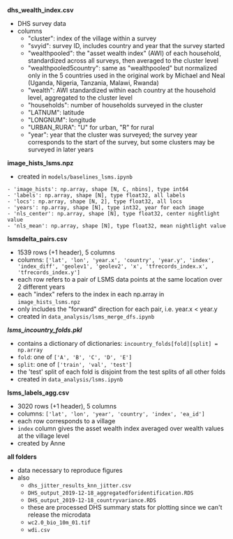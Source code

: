 **dhs_wealth_index.csv**
- DHS survey data
- columns
  - "cluster": index of the village within a survey
  - "svyid": survey ID, includes country and year that the survey started
  - "wealthpooled": the "asset wealth index" (AWI) of each household, standardized across all surveys, then averaged to the cluster level
  - "wealthpooled5country": same as "wealthpooled" but normalized only in the 5 countries used in the original work by Michael and Neal (Uganda, Nigeria, Tanzania, Malawi, Rwanda)
  - "wealth": AWI standardized within each country at the household level, aggregated to the cluster level
  - "households": number of households surveyed in the cluster
  - "LATNUM": latitude
  - "LONGNUM": longitude
  - "URBAN_RURA": "U" for urban, "R" for rural
  - "year": year that the cluster was surveyed; the survey year corresponds to the start of the survey, but some clusters may be surveyed in later years

**image_hists_lsms.npz**

- created in `models/baselines_lsms.ipynb`
```
- 'image_hists': np.array, shape [N, C, nbins], type int64
- 'labels': np.array, shape [N], type float32, all labels
- 'locs': np.array, shape [N, 2], type float32, all locs
- 'years': np.array, shape [N], type int32, year for each image
- 'nls_center': np.array, shape [N], type float32, center nightlight value
- 'nls_mean': np.array, shape [N], type float32, mean nightlight value
```

**lsmsdelta_pairs.csv**

- 1539 rows (+1 header), 5 columns
- columns: `['lat', 'lon', 'year.x', 'country', 'year.y', 'index', 'index_diff', 'geolev1', 'geolev2', 'x', 'tfrecords_index.x', 'tfrecords_index.y']`
- each row refers to a pair of LSMS data points at the same location over 2 different years
- each "index" refers to the index in each np.array in `image_hists_lsms.npz`
- only includes the "forward" direction for each pair, i.e. year.x < year.y
- created in `data_analysis/lsms_merge_dfs.ipynb`

***lsms_incountry_folds.pkl***

- contains a dictionary of dictionaries: `incountry_folds[fold][split] = np.array`
- `fold`: one of `['A', 'B', 'C', 'D', 'E']`
- `split`: one of `['train', 'val', 'test']`
- the 'test' split of each fold is disjoint from the test splits of all other folds
- created in `data_analysis/lsms.ipynb`

**lsms_labels_agg.csv**

- 3020 rows (+1 header), 5 columns
- columns: `['lat', 'lon', 'year', 'country', 'index', 'ea_id']`
- each row corresponds to a village
- `index` column gives the asset wealth index averaged over wealth values at the village level
- created by Anne

**all folders**

- data necessary to reproduce figures
- also 
  - `dhs_jitter_results_knn_jitter.csv`
  - `DHS_output_2019-12-18_aggregatedforidentification.RDS`
  - `DHS_output_2019-12-18_countryvariance.RDS`
  - these are processed DHS summary stats for plotting since we can't release the microdata
  - `wc2.0_bio_10m_01.tif`
  - `wdi.csv`

